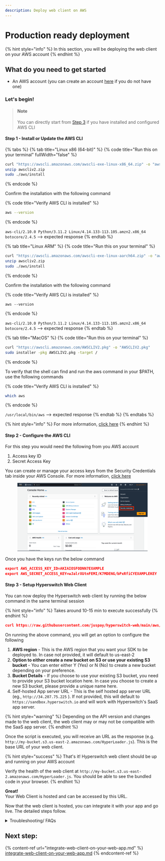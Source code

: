 ```yaml
---
description: Deploy web client on AWS
---
```


# Production ready deployment

{% hint style="info" %}
In this section, you will be deploying the web client on your AWS account
{% endhint %}

## **What do you need to get started**

* An AWS account (you can create an account [here](https://portal.aws.amazon.com/billing/signup?refid=em_127222\&redirect_url=https%3A%2F%2Faws.amazon.com%2Fregistration-confirmation#/start/email) if you do not have one)

### **Let's begin!**

> #### Note
>
> You can directly start from [Step 3](production-ready-deployment.md#step-3-setup-hyperswitch) if you have installed and configured AWS CLI

#### Step 1 - Install or Update the AWS CLI

{% tabs %}
{% tab title="Linux x86 (64-bit)" %}
{% code title="Run this on your terminal" fullWidth="false" %}
```bash
curl "https://awscli.amazonaws.com/awscli-exe-linux-x86_64.zip" -o "awscliv2.zip"
unzip awscliv2.zip
sudo ./aws/install
```
{% endcode %}

Confirm the installation with the following command

{% code title="Verify AWS CLI is installed" %}
```bash
aws --version
```
{% endcode %}

`aws-cli/2.10.0 Python/3.11.2 Linux/4.14.133-113.105.amzn2.x86_64 botocore/2.4.5` --> expected response
{% endtab %}

{% tab title="Linux ARM" %}
{% code title="Run this on your terminal" %}
```bash
curl "https://awscli.amazonaws.com/awscli-exe-linux-aarch64.zip" -o "awscliv2.zip"
unzip awscliv2.zip
sudo ./aws/install
```
{% endcode %}

Confirm the installation with the following command

{% code title="Verify AWS CLI is installed" %}
```
aws --version
```
{% endcode %}

`aws-cli/2.10.0 Python/3.11.2 Linux/4.14.133-113.105.amzn2.x86_64 botocore/2.4.5` --> expected response
{% endtab %}

{% tab title="MacOS" %}
{% code title="Run this on your terminal" %}
```bash
curl "https://awscli.amazonaws.com/AWSCLIV2.pkg" -o "AWSCLIV2.pkg"
sudo installer -pkg AWSCLIV2.pkg -target /
```
{% endcode %}

To verify that the shell can find and run the aws command in your $PATH, use the following commands

{% code title="Verify AWS CLI is installed" %}
```bash
which aws
```
{% endcode %}

`/usr/local/bin/aws` --> expected response
{% endtab %}
{% endtabs %}

{% hint style="info" %}
For more information, [click here](https://docs.aws.amazon.com/cli/latest/userguide/getting-started-install.html)
{% endhint %}

#### Step 2 - Configure the AWS CLI

For this step you would need the following from you AWS account

1. Access key ID
2. Secret Access Key

You can create or manage your access keys from the Security Credentials tab inside your AWS Console. For more information, [click here](https://docs.aws.amazon.com/IAM/latest/UserGuide/id_credentials_access-keys.html#Using_CreateAccessKey)

<figure><img src="../../../../.gitbook/assets/image (18).png" alt=""><figcaption></figcaption></figure>

Once you have the keys run the below command

```json
export AWS_ACCESS_KEY_ID=AKIAIOSFODNN7EXAMPLE
export AWS_SECRET_ACCESS_KEY=wJalrXUtnFEMI/K7MDENG/bPxRfiCYEXAMPLEKEY
```

#### Step 3 - Setup Hyperswitch Web Client

You can now deploy the Hyperswitch web client by running the below command in the same terminal session

{% hint style="info" %}
Takes around 10-15 min to execute successfully
{% endhint %}

```json
curl https://raw.githubusercontent.com/juspay/hyperswitch-web/main/aws/hyperswitch_aws_production_deployment.sh | bash
```

On running the above command, you will get an option to configure the following&#x20;

1. **AWS region** - This is the AWS region that you want your SDK to be deployed to. In case not provided, it will default to us-east-2
2. **Option to either create a new bucket on S3 or use your existing S3 bucket** - You can enter either Y (Yes) or N (No) to create a new bucket depending on your preference.
3. **Bucket Details** - If you choose to use your existing S3 bucket, you need to provide your S3 bucket location here. In case you choose to create a new S3 bucket, please provide a unique name here.
4. Self-hosted App server URL - This is the self hosted app server URL (eg., `http://34.207.75.225` ). If not provided, this will default to `https://sandbox.hyperswitch.io` and will work with Hyperswitch's SaaS app server.&#x20;

{% hint style="warning" %}
Depending on the API version and changes made to the web client, the web client may or may not be compatible with the SaaS app server.
{% endhint %}

Once the script is executed, you will receive an URL as the response (e.g. `http://my-bucket.s3.us-east-2.amazonaws.com/HyperLoader.js`). This is the base URL of your web client.&#x20;

{% hint style="success" %}
That's it! Hyperswitch web client should be up and running on your AWS account

Verify the health of the web client at `http://my-bucket.s3.us-east-2.amazonaws.com/HyperLoader.js`. You should be able to see the bundled code in your browser.
{% endhint %}

**Great!**\
Your Web Client is hosted and can be accessed by this URL.

Now that the web client is hosted, you can integrate it with your app and go live. The detailed steps follow.

<details>

<summary>Troubleshooting/ FAQs</summary>

* **I cannot see anything on `http://my-bucket.s3.us-east-2.amazonaws.com/HyperLoader.js` or I get `404 Page not Found` on this URL**\
  Please check your AWS S3 bucket details and make sure that the S3 bucket is created and has all the JS files. Post this, re-run the script to do a re-deployment.\

* **While running the script for creating a new S3 bucket, I get an error from AWS - bucket name already exists**\
  Please re-run the script and enter an unique name for the S3 bucket.\

* **AWS is throwing many errors while running the script**\
  Please ensure you have the relevant permissions to create and push on your AWS cloud. Also, ensure that there are no limits/ restrictions set to prevent cloud hosting.

</details>

## Next step:

{% content-ref url="integrate-web-client-on-your-web-app.md" %}
[integrate-web-client-on-your-web-app.md](integrate-web-client-on-your-web-app.md)
{% endcontent-ref %}
